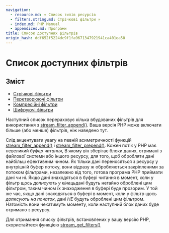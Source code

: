 ```yaml
---
navigation:
  - resource.md: « Список типів ресурсів
  - filters.string.md: Стрічкові фільтри »
  - index.md: PHP Manual
  - appendices.md: Програми
title: Список доступних фільтрів
origin_hash: ddf652f5224dc9f1fa9671347921941ca401ea50
---
```

# Список доступних фільтрів

## Зміст

-   [Стрічкові фільтри](filters.string.md)
-   [Перетворюючі фільтри](filters.convert.md)
-   [Компресійні фільтри](filters.compression.md)
-   [Шифруючі фільтри](filters.encryption.md)

Наступний список перераховує кілька вбудованих фільтрів для використання з [stream\_filter\_append()](function.stream-filter-append.md). Ваша версія PHP може включати більше (або менше) фільтрів, ніж наведено тут.

Слід акцентувати увагу на певній асиметричності функцій [stream\_filter\_append()](function.stream-filter-append.md) і [stream\_filter\_prepend()](function.stream-filter-prepend.md). Кожен потік у PHP має невеликий *буфер читання*, В якому він зберігає блоки даних, отримані з файлової системи або іншого ресурсу, для того, щоб обробляти дані найбільш ефективним чином. Як тільки дані переносяться з ресурсу у внутрішній буфер потоку, вони відразу ж обробляються закріпленими за потоком фільтрами, незалежно від того, готова програма PHP приймати дані чи ні. Якщо дані знаходяться в буфері читання в момент, коли у фільтр щось *дописують у кінець*дані будуть негайно оброблені цим фільтром, таким чином їх знаходження в буфері буде прозорим. У той же час, якщо дані знаходяться в буфері в момент, коли у фільтр щось *дописують на початок*, дані *НЕ* будуть оброблені цим фільтром. Натомість вони чекатимуть моменту, коли наступний блок даних буде отримано з ресурсу.

Для отримання списку фільтрів, встановлених у вашу версію PHP, скористайтеся функцією [stream\_get\_filters()](function.stream-get-filters.md)
